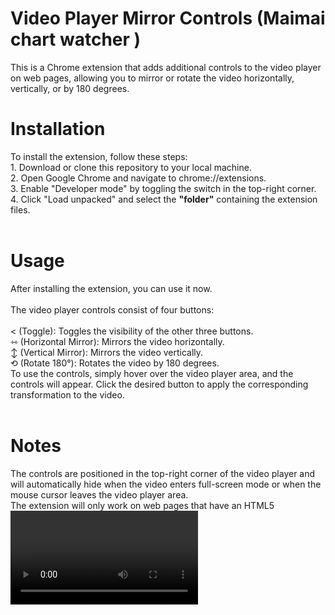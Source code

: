 <h1>Video Player Mirror Controls (Maimai chart watcher )</h1>
This is a Chrome extension that adds additional controls to the video player on web pages, allowing you to mirror or rotate the video horizontally, vertically, or by 180 degrees.
<br>
<h1>Installation</h1>
To install the extension, follow these steps:
<br>
1. Download or clone this repository to your local machine.<br>
2. Open Google Chrome and navigate to chrome://extensions.<br>
3. Enable "Developer mode" by toggling the switch in the top-right corner.<br>
4. Click "Load unpacked" and select the <b>"folder"</b> containing the extension files.<br>
<br>
<h1>Usage</h1>
After installing the extension, you can use it now.<br>
<br>
The video player controls consist of four buttons:<br>
<br>
< (Toggle): Toggles the visibility of the other three buttons.<br>
⇿ (Horizontal Mirror): Mirrors the video horizontally.<br>
↕ (Vertical Mirror): Mirrors the video vertically.<br>
⟲ (Rotate 180°): Rotates the video by 180 degrees.<br>
To use the controls, simply hover over the video player area, and the controls will appear. Click the desired button to apply the corresponding transformation to the video.<br>
<br>
<h1>Notes</h1>
The controls are positioned in the top-right corner of the video player and will automatically hide when the video enters full-screen mode or when the mouse cursor leaves the video player area.<br>
The extension will only work on web pages that have an HTML5 <video> element.<br>
The extension does not persist the video transformations across page reloads or navigations.

<h1>Images</h1>

![image](https://github.com/SouirTommer/maimaiWatcher/assets/31412017/df94c829-90cc-44a4-903a-9645e6cf7ccb)
![image](https://github.com/SouirTommer/maimaiWatcher/assets/31412017/442a45ae-46f1-4db9-9230-edbe3c89a5fd)

<h3>Feel free to use</h3>
